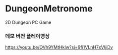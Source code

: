 # DungeonMetronome
2D Dungeon PC Game

### 데모 버전 플레이영상
https://youtu.be/OVh9YMtHkIw?si=9fi1VLnH7xVIjiDv

